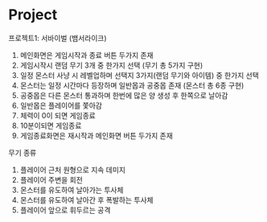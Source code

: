 # Project
프로젝트1: 서바이벌 (뱀서라이크)
1. 메인화면은 게임시작과 종료 버튼 두가지 존재
2. 게임시작시 랜덤 무기 3개 중 한가지 선택 (무기 총 5가지 구현)
3. 일정 몬스터 사냥 시 레벨업하며 선택지 3가지(랜덤 무기와 아이템) 중 한가지 선택
4. 몬스터는 일정 시간마다 등장하며 일반몹과 공중몹 존재 (몬스터 총 6종 구현)
5. 공중몹은 다른 몬스터 통과하며 한번에 많은 양 생성 후 한쪽으로 날아감
6. 일반몹은 플레이어를 쫓아감
7. 체력이 0이 되면 게임종료
8. 10분이되면 게임종료
9. 게임종료화면은 재시작과 메인화면 버튼 두가지 존재

무기 종류
1. 플레이어 근처 원형으로 지속 데미지
2. 플레이어 주변을 회전
3. 몬스터를 유도하여 날아가는 투사체
4. 몬스터를 유도하여 날아간 후 폭발하는 투사체
5. 플레이어 앞으로 휘두르는 공격
